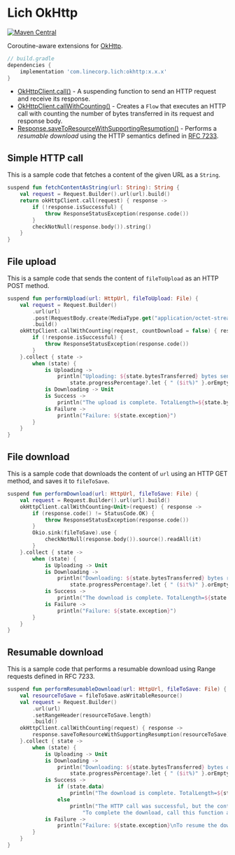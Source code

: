 # Lich OkHttp

[ ![Maven Central](https://badgen.net/maven/v/maven-central/com.linecorp.lich/okhttp) ](https://search.maven.org/artifact/com.linecorp.lich/okhttp)

Coroutine-aware extensions for [OkHttp](https://square.github.io/okhttp/).

```groovy
// build.gradle
dependencies {
    implementation 'com.linecorp.lich:okhttp:x.x.x'
}
```

- [OkHttpClient.call()](src/main/java/com/linecorp/lich/okhttp/OkHttpExtensions.kt) - A suspending
function to send an HTTP request and receive its response.
- [OkHttpClient.callWithCounting()](src/main/java/com/linecorp/lich/okhttp/CallWithCounting.kt) -
Creates a `Flow` that executes an HTTP call with counting the number of bytes transferred in its
request and response body.
- [Response.saveToResourceWithSupportingResumption()](src/main/java/com/linecorp/lich/okhttp/ResumableDownload.kt) -
Performs a *resumable download* using the HTTP semantics defined in [RFC 7233](https://tools.ietf.org/html/rfc7233).

## Simple HTTP call

This is a sample code that fetches a content of the given URL as a `String`.
```kotlin
suspend fun fetchContentAsString(url: String): String {
    val request = Request.Builder().url(url).build()
    return okHttpClient.call(request) { response ->
        if (!response.isSuccessful) {
            throw ResponseStatusException(response.code())
        }
        checkNotNull(response.body()).string()
    }
}
```

## File upload

This is a sample code that sends the content of `fileToUpload` as an HTTP POST method.
```kotlin
suspend fun performUpload(url: HttpUrl, fileToUpload: File) {
    val request = Request.Builder()
        .url(url)
        .post(RequestBody.create(MediaType.get("application/octet-stream"), fileToUpload))
        .build()
    okHttpClient.callWithCounting(request, countDownload = false) { response ->
        if (!response.isSuccessful) {
            throw ResponseStatusException(response.code())
        }
    }.collect { state ->
        when (state) {
            is Uploading ->
                println("Uploading: ${state.bytesTransferred} bytes sent." +
                    state.progressPercentage?.let { " ($it%)" }.orEmpty())
            is Downloading -> Unit
            is Success ->
                println("The upload is complete. TotalLength=${state.bytesUploaded}")
            is Failure ->
                println("Failure: ${state.exception}")
        }
    }
}
```

## File download

This is a sample code that downloads the content of `url` using an HTTP GET method, and saves it to `fileToSave`.
```kotlin
suspend fun performDownload(url: HttpUrl, fileToSave: File) {
    val request = Request.Builder().url(url).build()
    okHttpClient.callWithCounting<Unit>(request) { response ->
        if (response.code() != StatusCode.OK) {
            throw ResponseStatusException(response.code())
        }
        Okio.sink(fileToSave).use {
            checkNotNull(response.body()).source().readAll(it)
        }
    }.collect { state ->
        when (state) {
            is Uploading -> Unit
            is Downloading ->
                println("Downloading: ${state.bytesTransferred} bytes received." +
                    state.progressPercentage?.let { " ($it%)" }.orEmpty())
            is Success ->
                println("The download is complete. TotalLength=${state.bytesDownloaded}")
            is Failure ->
                println("Failure: ${state.exception}")
        }
    }
}
```

## Resumable download

This is a sample code that performs a resumable download using Range requests defined in RFC 7233.
```kotlin
suspend fun performResumableDownload(url: HttpUrl, fileToSave: File) {
    val resourceToSave = fileToSave.asWritableResource()
    val request = Request.Builder()
        .url(url)
        .setRangeHeader(resourceToSave.length)
        .build()
    okHttpClient.callWithCounting(request) { response ->
        response.saveToResourceWithSupportingResumption(resourceToSave)
    }.collect { state ->
        when (state) {
            is Uploading -> Unit
            is Downloading ->
                println("Downloading: ${state.bytesTransferred} bytes downloaded." +
                    state.progressPercentage?.let { " ($it%)" }.orEmpty())
            is Success ->
                if (state.data)
                    println("The download is complete. TotalLength=${state.bytesDownloaded}")
                else
                    println("The HTTP call was successful, but the content may have a remaining part.\n" +
                        "To complete the download, call this function again.")
            is Failure ->
                println("Failure: ${state.exception}\nTo resume the download, call this function again.")
        }
    }
}
```

